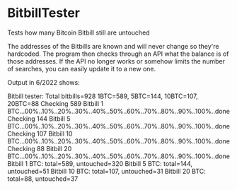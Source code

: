 # BitbillTester
Tests how many Bitcoin Bitbill still are untouched

The addresses of the Bitbills are known and will never change so they're hardcoded.
The program then checks through an API what the balance is of those addresses.
If the API no longer works or somehow limits the number of searches, you can easily update it to a new one.

Output in 6/2022 shows:

Bitbill tester:
Total bitbills=928
1BTC=589, 5BTC=144, 10BTC=107, 20BTC=88
Checking 589 Bitbill 1 BTC...00%..10%..20%..30%..40%..50%..60%..70%..80%..90%..100%..done
Checking 144 Bitbill 5 BTC...00%..10%..20%..30%..40%..50%..60%..70%..80%..90%..100%..done
Checking 107 Bitbill 10 BTC...00%..10%..20%..30%..40%..50%..60%..70%..80%..90%..100%..done
Checking 88 Bitbill 20 BTC...00%..10%..20%..30%..40%..50%..60%..70%..80%..90%..100%..done
Bitbill 1 BTC: total=589, untouched=320
Bitbill 5 BTC: total=144, untouched=51
Bitbill 10 BTC: total=107, untouched=31
Bitbill 20 BTC: total=88, untouched=37
